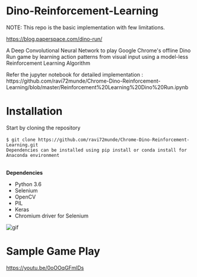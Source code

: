 # Dino-Reinforcement-Learning

NOTE: This repo is the basic implementation with few limitations. 

https://blog.paperspace.com/dino-run/

A Deep Convolutional Neural Network to play Google Chrome's offline Dino Run game by learning action patterns from visual input using a model-less Reinforcement Learning Algorithm


<p>Refer the jupyter notebook for detailed implementation :<br>
https://github.com/ravi72munde/Chrome-Dino-Reinforcement-Learning/blob/master/Reinforcement%20Learning%20Dino%20Run.ipynb


# Installation 
Start by cloning the repository
<br>
<br>
`$ git clone https://github.com/ravi72munde/Chrome-Dino-Reinforcement-Learning.git`
<br>
`Dependencies can be installed using pip install or conda install for Anaconda environment`<br><br>

<strong>Dependencies</strong>
- Python 3.6
- Selenium 
- OpenCV
- PIL
- Keras
- Chromium driver for Selenium


![gif](https://raw.githubusercontent.com/ravi72munde/Chrome-Dino-Reinforcement-Learning/master/img_data/trained_dino.gif)
<br/>
# Sample Game Play
https://youtu.be/0oOOqGFmlDs 
<br/>

